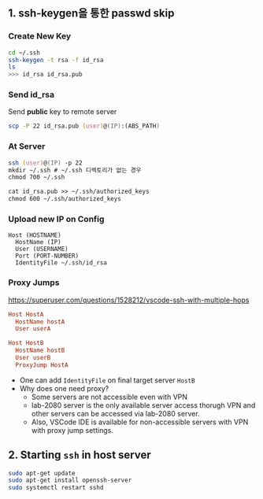 ## 1. ssh-keygen을 통한 passwd skip

### Create New Key
```zsh
cd ~/.ssh
ssh-keygen -t rsa -f id_rsa
ls
>>> id_rsa id_rsa.pub
```

### Send id_rsa
Send **public** key to remote server
```zsh
scp -P 22 id_rsa.pub (user)@(IP):(ABS_PATH)
```

### At Server
```zsh
ssh (user)@(IP) -p 22
mkdir ~/.ssh # ~/.ssh 디렉토리가 없는 경우
chmod 700 ~/.ssh

cat id_rsa.pub >> ~/.ssh/authorized_keys
chmod 600 ~/.ssh/authorized_keys
```

### Upload new IP on Config
```config
Host (HOSTNAME)
  HostName (IP)
  User (USERNAME)
  Port (PORT-NUMBER)
  IdentityFile ~/.ssh/id_rsa
```

### Proxy Jumps
https://superuser.com/questions/1528212/vscode-ssh-with-multiple-hops
```conf
Host HostA
  HostName hostA
  User userA

Host HostB
  HostName hostB
  User userB
  ProxyJump HostA
```

* One can add `IdentityFile` on final target server `HostB`
* Why does one need proxy?
  - Some servers are not accessible even with VPN
  - lab-2080 server is the only available server access thorugh VPN and other servers can be accessed via lab-2080 server.
  - Also, VSCode IDE is available for non-accessible servers with VPN with proxy jump settings.

## 2. Starting `ssh` in host server
```zsh
sudo apt-get update
sudo apt-get install openssh-server
sudo systemctl restart sshd
```